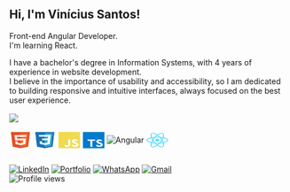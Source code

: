 ## Hi, I'm Vinícius Santos!

<div>
  <p>
    Front-end Angular Developer. <br />
    I'm learning React. <br />
  </p>

  <p>I have a bachelor's degree in Information Systems, with 4 years of experience in website development. <br /> 
    I believe in the importance of usability and accessibility, so I am dedicated to building responsive and intuitive interfaces, always focused on the best user experience.
  </p>
</div>

<div>
  <a href="https://github.com/vinicius-santos-dev?tab=repositories" target="_blank">
  <img height=200 align="center" src="https://github-readme-stats-vinicius-santos.vercel.app/api/top-langs?username=vinicius-santos-dev&layout=compact&langs_count=8&card_width=320&hide_border=true&title_color=FFFFFF&text_color=FFFFFF&bg_color=90deg,470FA3,9C52FF" />
</a>
</div>

<div style="display: inline_block">
  <br />
  <img align="center" alt="HTML" height="30" width="40" src="https://raw.githubusercontent.com/devicons/devicon/master/icons/html5/html5-original.svg" />
  <img align="center" alt="CSS" height="30" width="40" src="https://raw.githubusercontent.com/devicons/devicon/master/icons/css3/css3-original.svg" />
  <img align="center" alt="JavaScript" height="30" width="40" src="https://raw.githubusercontent.com/devicons/devicon/master/icons/javascript/javascript-plain.svg" />
  <img align="center" alt="TypeScript" height="30" width="40" src="https://raw.githubusercontent.com/devicons/devicon/master/icons/typescript/typescript-plain.svg" />
  <img align="center" alt="Angular" height="30" width="40" src="https://cdn.jsdelivr.net/gh/devicons/devicon@latest/icons/angular/angular-original.svg" />
  <img align="center" alt="React" height="30" width="40" src="https://raw.githubusercontent.com/devicons/devicon/master/icons/react/react-original.svg" />
</div>

##

<div>
  <a href="https://www.linkedin.com/in/vinicius-santos-dev" target="_blank"><img src="https://img.shields.io/badge/LinkedIn-0077B5?style=for-the-badge&logo=linkedin&logoColor=white" alt="LinkedIn" /></a>
  <a href="https://www.viniciussantos.dev" target="_blank"><img src="https://img.shields.io/badge/Portfolio-470FA3?style=for-the-badge&logo=About.me&logoColor=white" alt="Portfolio" /></a>
  <a href="https://api.whatsapp.com/send?phone=5511984375850" target="_blank"><img src="https://img.shields.io/badge/WhatsApp-25D366?style=for-the-badge&logo=whatsapp&logoColor=white" alt="WhatsApp" /></a>
  <a href="mailto:vinicius.ssantos.dev@gmail.com"><img src="https://img.shields.io/badge/Gmail-D14836?style=for-the-badge&logo=gmail&logoColor=white" alt="Gmail" /></a>
</div>

<img src="https://komarev.com/ghpvc/?username=vinicius-santos-dev&color=470FA3&style=pixel" alt="Profile views" />
<!-- <img alt="Snake" src="https://raw.githubusercontent.com/vinicius-santos-dev/vinicius-santos-dev/output/github-contribution-grid-snake.svg" /> -->
